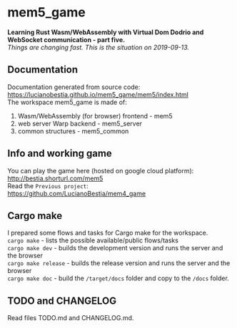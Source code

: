 # mem5_game

**Learning Rust Wasm/WebAssembly with Virtual Dom Dodrio and WebSocket communication - part five.**  
*Things are changing fast. This is the situation on 2019-09-13.*

## Documentation

Documentation generated from source code:  
<https://lucianobestia.github.io/mem5_game/mem5/index.html>  
The workspace mem5_game is made of:  

1. Wasm/WebAssembly  (for browser) frontend - mem5  
2. web server Warp backend - mem5_server  
3. common structures - mem5_common  

## Info and working game

You can play the game here (hosted on google cloud platform):  
<http://bestia.shorturl.com/mem5>  
Read the `Previous project`:  
<https://github.com/LucianoBestia/mem4_game>  

## Cargo make

I prepared some flows and tasks for Cargo make for the workspace.  
`cargo make` - lists the possible available/public flows/tasks  
`cargo make dev` - builds the development version and runs the server and the browser  
`cargo make release` - builds the release version and runs the server and the browser  
`cargo make doc` - build the `/target/docs` folder and copy to the `/docs` folder.  

## TODO and CHANGELOG

Read files TODO.md and CHANGELOG.md.  
